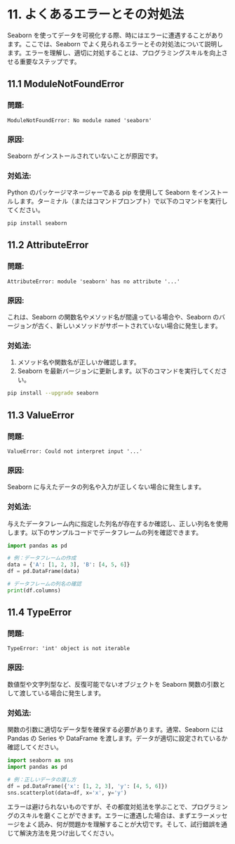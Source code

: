 # 11. よくあるエラーとその対処法

Seaborn を使ってデータを可視化する際、時にはエラーに遭遇することがあります。ここでは、Seaborn でよく見られるエラーとその対処法について説明します。エラーを理解し、適切に対処することは、プログラミングスキルを向上させる重要なステップです。

## 11.1 ModuleNotFoundError

### 問題:

`ModuleNotFoundError: No module named 'seaborn'`

### 原因:

Seaborn がインストールされていないことが原因です。

### 対処法:

Python のパッケージマネージャーである pip を使用して Seaborn をインストールします。ターミナル（またはコマンドプロンプト）で以下のコマンドを実行してください。

```bash
pip install seaborn
```

## 11.2 AttributeError

### 問題:

`AttributeError: module 'seaborn' has no attribute '...'`

### 原因:

これは、Seaborn の関数名やメソッド名が間違っている場合や、Seaborn のバージョンが古く、新しいメソッドがサポートされていない場合に発生します。

### 対処法:

1. メソッド名や関数名が正しいか確認します。
2. Seaborn を最新バージョンに更新します。以下のコマンドを実行してください。

```bash
pip install --upgrade seaborn
```

## 11.3 ValueError

### 問題:

`ValueError: Could not interpret input '...'`

### 原因:

Seaborn に与えたデータの列名や入力が正しくない場合に発生します。

### 対処法:

与えたデータフレーム内に指定した列名が存在するか確認し、正しい列名を使用します。以下のサンプルコードでデータフレームの列を確認できます。

```python
import pandas as pd

# 例：データフレームの作成
data = {'A': [1, 2, 3], 'B': [4, 5, 6]}
df = pd.DataFrame(data)

# データフレームの列名の確認
print(df.columns)
```

## 11.4 TypeError

### 問題:

`TypeError: 'int' object is not iterable`

### 原因:

数値型や文字列型など、反復可能でないオブジェクトを Seaborn 関数の引数として渡している場合に発生します。

### 対処法:

関数の引数に適切なデータ型を確保する必要があります。通常、Seaborn には Pandas の Series や DataFrame を渡します。データが適切に設定されているか確認してください。

```python
import seaborn as sns
import pandas as pd

# 例：正しいデータの渡し方
df = pd.DataFrame({'x': [1, 2, 3], 'y': [4, 5, 6]})
sns.scatterplot(data=df, x='x', y='y')
```

エラーは避けられないものですが、その都度対処法を学ぶことで、プログラミングのスキルを磨くことができます。エラーに遭遇した場合は、まずエラーメッセージをよく読み、何が問題かを理解することが大切です。そして、試行錯誤を通じて解決方法を見つけ出してください。
